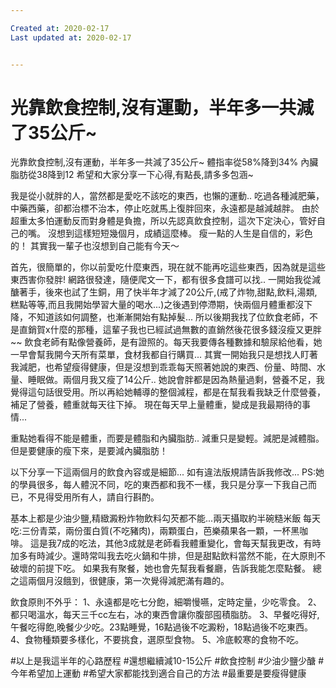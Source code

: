 ```yaml
---

Created at: 2020-02-17
Last updated at: 2020-02-17


---
```


# 光靠飲食控制,沒有運動，半年多一共減了35公斤~


光靠飲食控制,沒有運動，半年多一共減了35公斤~
體指率從58%降到34%
內臟脂肪從38降到12
希望和大家分享一下心得,有點長,請多多包涵~

我是從小就胖的人，當然都是愛吃不該吃的東西，也懶的運動..
吃過各種減肥藥，中藥西藥，卻都治標不治本，停止吃就馬上復胖回來，永遠都是越減越胖。
由於超重太多怕運動反而對身體是負擔，所以先認真飲食控制，這次下定決心，管好自己的嘴。
沒想到這樣短短幾個月，成績這麼棒。
瘦一點的人生是自信的，彩色的！
其實我一輩子也沒想到自己能有今天～

首先，很簡單的，你以前愛吃什麼東西，現在就不能再吃這些東西，因為就是這些東西害你發胖!
網路很發達，隨便爬文一下，都有很多食譜可以找..
一開始我從減醣著手，後來也試了生銅，用了快半年才減了20公斤,(戒了炸物,甜點,飲料,湯類,糕點等等,而且我開始學習大量的喝水...)之後遇到停滯期，快兩個月體重都沒下降，不知道該如何調整，也漸漸開始有點掉髮...
所以後期我找了位飲食老師，不是直銷賀x什麼的那種，這輩子我也已經試過無數的直銷然後花很多錢沒瘦又更胖~~
飲食老師有點像營養師，是有證照的。每天我要傳各種數據和驗尿給他看，她一早會幫我開今天所有菜單，食材我都自行購買...
其實一開始我只是想找人盯著我減肥，也希望瘦得健康，但是沒想到乖乖每天照著她說的東西、份量、時間、水量、睡眠做。兩個月我又瘦了14公斤..
她說會胖都是因為熱量過剩，營養不足，我覺得這句話很受用。所以再給她輔導的整個減程，都是在幫我看我缺乏什麼營養，補足了營養，體重就每天往下掉。
現在每天早上量體重，變成是我最期待的事情...

重點她看得不能是體重，而要是體脂和內臟脂肪..
減重只是變輕。減肥是減體脂。但是要健康的瘦下來，是要減內臟脂肪！

以下分享一下這兩個月的飲食內容或是細節...
如有違法版規請告訴我修改...
PS:她的學員很多，每人體況不同，吃的東西都和我不一樣，我只是分享一下我自己而已，不見得受用所有人，請自行斟酌。

基本上都是少油少鹽,精緻澱粉炸物飲料勾芡都不能...兩天攝取約半碗糙米飯
每天吃:三份青菜，兩份蛋白質(不吃豬肉)，兩顆蛋白，芭樂蘋果各一顆，一杯黑咖啡。
這是我7成的吃法，其他3成就是老師看我體重變化，會每天幫我更改，有時加多有時減少。還時常叫我去吃火鍋和牛排，但是甜點飲料當然不能，在大原則不破壞的前提下吃。
如果我有聚餐，她也會先幫我看餐廳，告訴我能怎麼點餐。
總之這兩個月沒餓到，很健康，第一次覺得減肥滿有趣的。

飲食原則不外乎：
1、永遠都是吃七分飽，細嚼慢嚥，定時定量，少吃零食。
2、都只喝溫水，每天三千cc左右，冰的東西會讓你腹部囤積脂肪。
3、早餐吃得好,午餐吃得飽,晚餐少少吃。23點睡覺，16點過後不吃澱粉，18點過後不吃東西。
4、食物種類要多樣化，不要挑食，選原型食物。
5、冷底較寒的食物不吃。

#以上是我這半年的心路歷程
#還想繼續減10-15公斤
#飲食控制
#少油少鹽少醣
#今年希望加上運動
#希望大家都能找到適合自己的方法
#最重要是要瘦得健康

